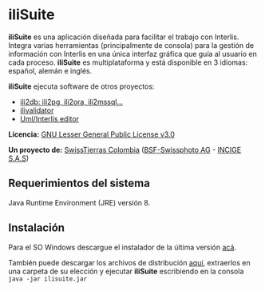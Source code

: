 # iliSuite

**iliSuite** es una aplicación diseñada para facilitar el trabajo con Interlis. Integra varias herramientas (principalmente de consola) para la gestión de información con Interlis en una única interfaz gráfica que guía al usuario en cada proceso. **iliSuite** es multiplataforma y está disponible en 3 idiomas: español, alemán e inglés.

**iliSuite** ejecuta software de otros proyectos:
- [ili2db: ili2pg, ili2ora, ili2mssql...](https://github.com/claeis/ili2db)
- [ilivalidator](https://github.com/claeis/ilivalidator)
- [Uml/Interlis editor](https://github.com/SwissTierrasColombia/umleditor)

**Licencia:** [GNU Lesser General Public License v3.0](https://github.com/SwissTierrasColombia/iliSuite/blob/master/LICENSE.md)

**Un proyecto de:** [SwissTierras Colombia](https://swisstierrascolombia.com/) ([BSF-Swissphoto AG](http://bsf-swissphoto.com/) - [INCIGE S.A.S](http://www.incige.com/))

## Requerimientos del sistema
Java Runtime Environment (JRE) versión 8.

## Instalación

Para el SO Windows descargue el instalador de la última versión [acá](https://github.com/SwissTierrasColombia/iliSuite/releases/download/v1.3.4/iliSuite_setup.exe).

También puede descargar los archivos de distribución [aquí](https://github.com/SwissTierrasColombia/iliSuite/releases/download/v1.3.4/iliSuite_bin-1.3.4.zip), extraerlos en una carpeta de su elección y ejecutar **iliSuite** escribiendo en la consola ``java -jar ilisuite.jar``
